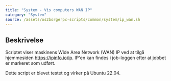 ```yaml
---
title: "System - Vis computers WAN IP"
category: "System"
source: /assets/os2borgerpc-scripts/common/system/ip_wan.sh
---
```


## Beskrivelse
Scriptet viser maskinens Wide Area Network (WAN) IP ved at tilgå hjemmesiden https://ipinfo.io/ip. IP'en kan findes i job-loggen efter at jobbet er markeret som udført.

Dette script er blevet testet og virker på Ubuntu 22.04.